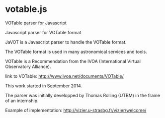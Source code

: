 # votable.js
VOTable parser for Javascript

Javascript parser for VOTable format

JaVOT is a Javascript parser to handle the VOTable format.

The VOTable format is used in many astronomical services and tools.

VOTable is a Recommendation from the IVOA (International Virtual Observatory Alliance).

link to VOTable: http://www.ivoa.net/documents/VOTable/

This work started in September 2014.

The parser was initially developped by Thomas Rolling (UTBM) in the frame of an internship.

Example of implementation: http://vizier.u-strasbg.fr/vizier/welcome/

